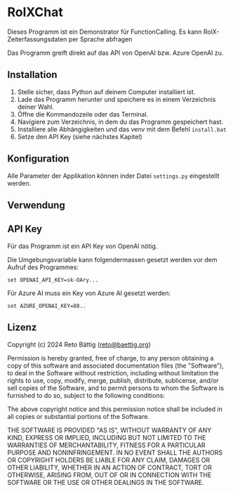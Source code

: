 # RolXChat

Dieses Programm ist ein Demonstrator für FunctionCalling.
Es kann RolX-Zeiterfassungsdaten per Sprache abfragen

Das Programm greift direkt auf das API von OpenAI bzw. Azure OpenAI zu.

## Installation

1. Stelle sicher, dass Python auf deinem Computer installiert ist.
2. Lade das Programm herunter und speichere es in einem Verzeichnis deiner Wahl.
3. Öffne die Kommandozeile oder das Terminal.
4. Navigiere zum Verzeichnis, in dem du das Programm gespeichert hast.
5. Installiere alle Abhängigkeiten und das venv mit dem Befehl `install.bat`
7. Setze den API Key (siehe nächstes Kapitel)

## Konfiguration

Alle Parameter der Applikation können inder Datei `settings.py` eingestellt werden.

## Verwendung

## API Key

Für das Programm ist ein API Key von OpenAI nötig.

Die Umgebungsvariable kann folgendermassen gesetzt werden vor dem Aufruf des Programmes:

`set OPENAI_API_KEY=sk-OAry...`

Für Azure AI muss ein Key von Azure AI gesetzt werden:

`set AZURE_OPENAI_KEY=88..`


## Lizenz

Copyright (c) 2024 Reto Bättig (reto@baettig.org)

Permission is hereby granted, free of charge, to any person obtaining a copy of this software and associated documentation files (the "Software"), to deal in the Software without restriction, including without limitation the rights to use, copy, modify, merge, publish, distribute, sublicense, and/or sell copies of the Software, and to permit persons to whom the Software is furnished to do so, subject to the following conditions:

The above copyright notice and this permission notice shall be included in all copies or substantial portions of the Software.

THE SOFTWARE IS PROVIDED "AS IS", WITHOUT WARRANTY OF ANY KIND, EXPRESS OR IMPLIED, INCLUDING BUT NOT LIMITED TO THE WARRANTIES OF MERCHANTABILITY, FITNESS FOR A PARTICULAR PURPOSE AND NONINFRINGEMENT. IN NO EVENT SHALL THE AUTHORS OR COPYRIGHT HOLDERS BE LIABLE FOR ANY CLAIM, DAMAGES OR OTHER LIABILITY, WHETHER IN AN ACTION OF CONTRACT, TORT OR OTHERWISE, ARISING FROM, OUT OF OR IN CONNECTION WITH THE SOFTWARE OR THE USE OR OTHER DEALINGS IN THE SOFTWARE.